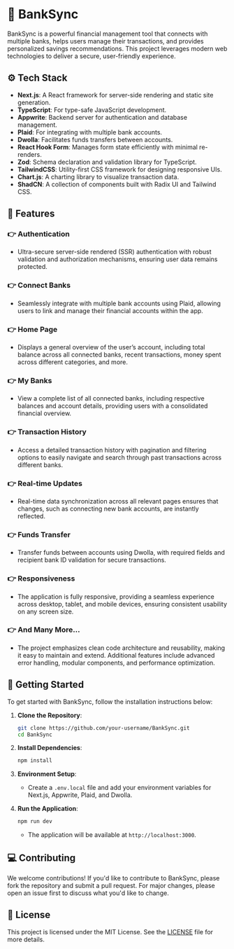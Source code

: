 # 🏦 BankSync

BankSync is a powerful financial management tool that connects with multiple banks, helps users manage their transactions, and provides personalized savings recommendations. This project leverages modern web technologies to deliver a secure, user-friendly experience.

## ⚙️ Tech Stack

- **Next.js**: A React framework for server-side rendering and static site generation.
- **TypeScript**: For type-safe JavaScript development.
- **Appwrite**: Backend server for authentication and database management.
- **Plaid**: For integrating with multiple bank accounts.
- **Dwolla**: Facilitates funds transfers between accounts.
- **React Hook Form**: Manages form state efficiently with minimal re-renders.
- **Zod**: Schema declaration and validation library for TypeScript.
- **TailwindCSS**: Utility-first CSS framework for designing responsive UIs.
- **Chart.js**: A charting library to visualize transaction data.
- **ShadCN**: A collection of components built with Radix UI and Tailwind CSS.

## 🔋 Features

### 👉 Authentication
- Ultra-secure server-side rendered (SSR) authentication with robust validation and authorization mechanisms, ensuring user data remains protected.

### 👉 Connect Banks
- Seamlessly integrate with multiple bank accounts using Plaid, allowing users to link and manage their financial accounts within the app.

### 👉 Home Page
- Displays a general overview of the user’s account, including total balance across all connected banks, recent transactions, money spent across different categories, and more.

### 👉 My Banks
- View a complete list of all connected banks, including respective balances and account details, providing users with a consolidated financial overview.

### 👉 Transaction History
- Access a detailed transaction history with pagination and filtering options to easily navigate and search through past transactions across different banks.

### 👉 Real-time Updates
- Real-time data synchronization across all relevant pages ensures that changes, such as connecting new bank accounts, are instantly reflected.

### 👉 Funds Transfer
- Transfer funds between accounts using Dwolla, with required fields and recipient bank ID validation for secure transactions.

### 👉 Responsiveness
- The application is fully responsive, providing a seamless experience across desktop, tablet, and mobile devices, ensuring consistent usability on any screen size.

### 👉 And Many More...
- The project emphasizes clean code architecture and reusability, making it easy to maintain and extend. Additional features include advanced error handling, modular components, and performance optimization.

## 🚀 Getting Started

To get started with BankSync, follow the installation instructions below:

1. **Clone the Repository**:
    ```bash
    git clone https://github.com/your-username/BankSync.git
    cd BankSync
    ```

2. **Install Dependencies**:
    ```bash
    npm install
    ```

3. **Environment Setup**:
   - Create a `.env.local` file and add your environment variables for Next.js, Appwrite, Plaid, and Dwolla.

4. **Run the Application**:
    ```bash
    npm run dev
    ```
   - The application will be available at `http://localhost:3000`.

## 💻 Contributing

We welcome contributions! If you'd like to contribute to BankSync, please fork the repository and submit a pull request. For major changes, please open an issue first to discuss what you'd like to change.

## 📝 License

This project is licensed under the MIT License. See the [LICENSE](LICENSE) file for more details.
